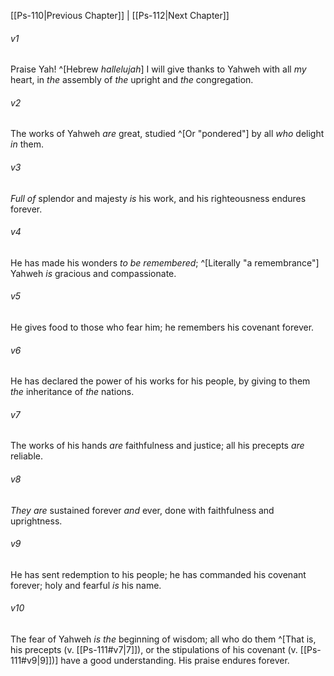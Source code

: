 ﻿---
aliases:
  - Psalms 111
---

[[Ps-110|Previous Chapter]] | [[Ps-112|Next Chapter]]

###### v1
Praise Yah! ^[Hebrew _hallelujah_]
I will give thanks to Yahweh with all _my_ heart,
in _the_ assembly of _the_ upright and _the_ congregation.

###### v2
The works of Yahweh _are_ great,
studied ^[Or "pondered"] by all _who_ delight _in_ them.

###### v3
_Full of_ splendor and majesty _is_ his work,
and his righteousness endures forever.

###### v4
He has made his wonders _to be remembered_; ^[Literally "a remembrance"]
Yahweh _is_ gracious and compassionate.

###### v5
He gives food to those who fear him;
he remembers his covenant forever.

###### v6
He has declared the power of his works for his people,
by giving to them _the_ inheritance of _the_ nations.

###### v7
The works of his hands _are_ faithfulness and justice;
all his precepts _are_ reliable.

###### v8
_They are_ sustained forever _and_ ever,
done with faithfulness and uprightness.

###### v9
He has sent redemption to his people;
he has commanded his covenant forever;
holy and fearful _is_ his name.

###### v10
The fear of Yahweh _is the_ beginning of wisdom;
all who do them ^[That is, his precepts (v. [[Ps-111#v7|7]]), or the stipulations of his covenant (v. [[Ps-111#v9|9]])] have a good understanding.
His praise endures forever.